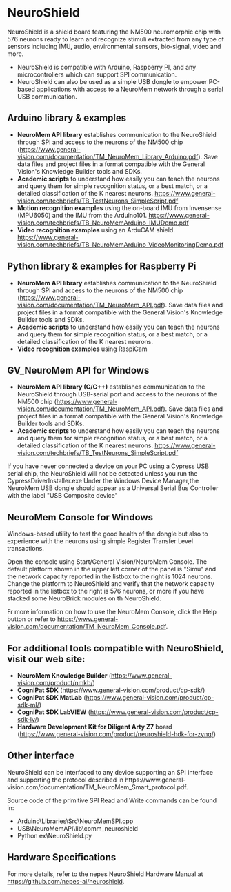 # NeuroShield

NeuroShield is a shield board featuring the NM500 neuromorphic chip with
576 neurons ready to learn and recognize stimuli extracted from any type
of sensors including IMU, audio, environmental sensors, bio-signal, video
and more.

- NeuroShield is compatible with Arduino, Raspberry PI, and any microcontrollers which can support SPI
    communication.
- NeuroShield can also be used as a simple USB dongle to empower PC-based applications with access
    to a NeuroMem network through a serial USB communication.


## Arduino library & examples

- **NeuroMem API library** establishes communication to the NeuroShield through SPI and access to the neurons of the NM500 chip (https://www.general-vision.com/documentation/TM_NeuroMem_Library_Arduino.pdf). Save data files and project files in a format compatible with the General Vision's Knowledge Builder tools and SDKs.
- **Academic scripts** to understand how easily you can teach the neurons and query them for simple recognition status, or a best match, or a detailed classification of the K nearest neurons. https://www.general-vision.com/techbriefs/TB_TestNeurons_SimpleScript.pdf
- **Motion recognition examples** using the on-board IMU from Invensense (MPU6050) and the IMU from the Arduino101. https://www.general-vision.com/techbriefs/TB_NeuroMemArduino_IMUDemo.pdf
- **Video recognition examples** using an ArduCAM shield. https://www.general-vision.com/techbriefs/TB_NeuroMemArduino_VideoMonitoringDemo.pdf




## Python library & examples for Raspberry Pi

- **NeuroMem API library** establishes communication to the NeuroShield through SPI and access to the neurons of the NM500 chip (https://www.general-vision.com/documentation/TM_NeuroMem_API.pdf). Save data files and project files in a format compatible with the General Vision's Knowledge Builder tools and SDKs.
- **Academic scripts** to understand how easily you can teach the neurons and query them for simple recognition status, or a best match, or a detailed classification of the K nearest neurons.
- **Video recognition examples** using RaspiCam


## GV_NeuroMem API for Windows
- **NeuroMem API library (C/C++)** establishes communication to the NeuroShield through USB-serial port and access to the neurons of the NM500 chip (https://www.general-vision.com/documentation/TM_NeuroMem_API.pdf). Save data files and project files in a format compatible with the General Vision's Knowledge Builder tools and SDKs.
- **Academic scripts** to understand how easily you can teach the neurons and query them for simple recognition status, or a best match, or a detailed classification of the K nearest neurons. https://www.general-vision.com/techbriefs/TB_TestNeurons_SimpleScript.pdf

If you have never connected a device on your PC using a Cypress USB serial chip, the NeuroShield will not be detected unless you run the CypressDriverInstaller.exe
Under the Windows Device Manager,the NeuroMem USB dongle should appear as a Universal Serial Bus Controller with the label "USB Composite device"

## NeuroMem Console for Windows
Windows-based utility to test the good health of the dongle but also to experience with the neurons using simple Register Transfer Level transactions.

Open the console using Start/General Vision/NeuroMem Console.
The default platform shown in the upper left corner of the panel is "Simu" and the network capacity reported in the listbox to the right is 1024 neurons.
Change the platform to NeuroShield and verify that the network capacity reported in the listbox to the right is 576 neurons, or more if you have stacked some NeuroBrick modules on th NeuroShield.

Fr more information on how to use the NeuroMem Console, click the Help button or refer to https://www.general-vision.com/documentation/TM_NeuroMem_Console.pdf.


## For additional tools compatible with NeuroShield, visit our web site:

- **NeuroMem Knowledge Builder** (https://www.general-vision.com/product/nmkb/)
- **CogniPat SDK** (https://www.general-vision.com/product/cp-sdk/)
- **CogniPat SDK MatLab** (https://www.general-vision.com/product/cp-sdk-ml/)
- **CogniPat SDK LabVIEW** (https://www.general-vision.com/product/cp-sdk-lv/)
- **Hardware Development Kit for Diligent Arty Z7** board (https://www.general-vision.com/product/neuroshield-hdk-for-zynq/)


## Other interface

NeuroShield can be interfaced to any device supporting an SPI interface and supporting the protocol
described in https://www.general-
vision.com/documentation/TM_NeuroMem_Smart_protocol.pdf.

Source code of the primitive SPI Read and Write commands can be found in:
- Arduino\Libraries\Src\NeuroMemSPI.cpp
- USB\NeuroMemAPI\lib\comm_neuroshield
- Python ex\NeuroShield.py


## Hardware Specifications

For more details, refer to the nepes NeuroShield Hardware Manual at https://github.com/nepes-ai/neuroshield.


